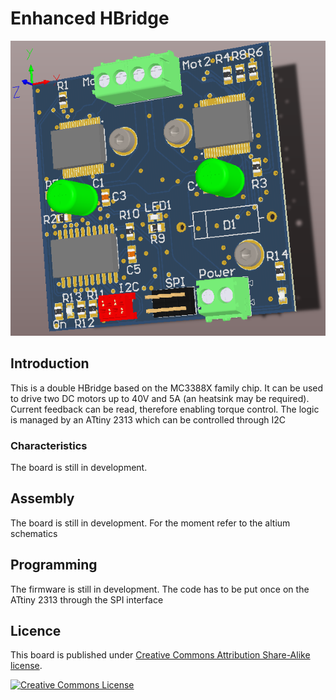 # Enhanced HBridge

![HBridge](h_bridge.png)

## Introduction

This is a double HBridge based on the MC3388X family chip. It can be used to drive two DC motors up to 40V and 5A (an heatsink may be required). Current feedback can be read, therefore enabling torque control. The logic is managed by an ATtiny 2313 which can be controlled through I2C

### Characteristics

The board is still in development.

## Assembly

The board is still in development. For the moment refer to the altium schematics


## Programming

The firmware is still in development. The code has to be put once on the ATtiny 2313 through the SPI interface

## Licence

This board is published under [Creative Commons Attribution Share-Alike license](http://creativecommons.org/licenses/by-sa/3.0/).

[![Creative Commons License](http://i.creativecommons.org/l/by-sa/3.0/88x31.png)](http://creativecommons.org/licenses/by-sa/3.0/)
